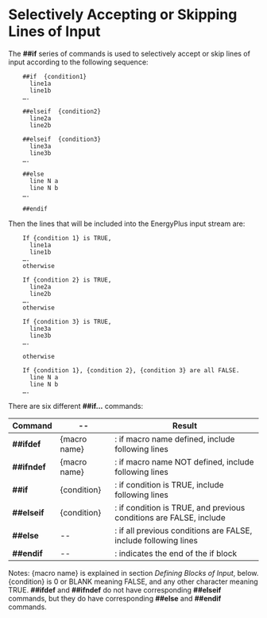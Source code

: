 # Selectively Accepting or Skipping Lines of Input

The **##if** series of commands is used to selectively accept or skip lines of input according to the following sequence:

~~~~~~~~~~~~~~~~~~~~
    ##if  {condition1}
      line1a
      line1b
    ….

    ##elseif  {condition2}
      line2a
      line2b

    ##elseif  {condition3}
      line3a
      line3b
    ….

    ##else
      line N a
      line N b
    ….

    ##endif
~~~~~~~~~~~~~~~~~~~~

Then the lines that will be included into the EnergyPlus input stream are:

~~~~~~~~~~~~~~~~~~~~
    If {condition 1} is TRUE,
      line1a
      line1b
    ….
    otherwise

    If {condition 2} is TRUE,
      line2a
      line2b
    ….
    otherwise

    If {condition 3} is TRUE,
      line3a
      line3b
    ….

    otherwise

    If {condition 1}, {condition 2}, {condition 3} are all FALSE.
      line N a
      line N b
    ….
~~~~~~~~~~~~~~~~~~~~

There are six different **##if...** commands:

Command | -- | Result
--------|----|-------
**##ifdef**|{macro name}|:  if macro name defined, include following lines
**##ifndef**|{macro name}|:  if macro name NOT defined, include following lines
**##if**|{condition}|:  if condition is TRUE, include following lines
**##elseif**|{condition}|:  if condition is TRUE, and previous conditions are FALSE, include   |   following lines
**##else**|--|:  if all previous conditions are FALSE, include following lines
**##endif**|--|:  indicates the end of the if block

Notes:
{macro name} is explained in section *Defining Blocks of Input*, below.
{condition} is 0 or BLANK meaning FALSE, and any other character meaning TRUE.
**##ifdef**  and  **##ifndef**  do not have corresponding  **##elseif**  commands, but they do have
corresponding  **##else**  and  **##endif**  commands.